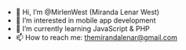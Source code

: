 - 👋 Hi, I’m @MirlenWest (Miranda Lenar West)
- 👀 I’m interested in mobile app development 
- 🌱 I’m currently learning JavaScript & PHP
- 📫 How to reach me: themirandalenar@gmail.com

<!---
MirlenWest/MirlenWest is a ✨ special ✨ repository because its `README.md` (this file) appears on your GitHub profile.
You can click the Preview link to take a look at your changes.
--->
